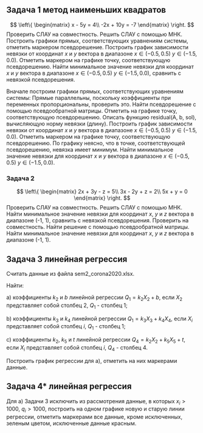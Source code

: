 ## Задача 1 метод наименьших квадратов
$$
\left\{
\begin{matrix}
x - 5y = 4\\
-2x + 10y = -7
\end{matrix}
\right.
$$
Проверить СЛАУ на совместность.
Решить СЛАУ с помощью МНК.
Построить графики прямых, соответствующих уравнениям системы, отметить маркером псевдорешение.
Построить  график зависимости невязки от координат $x$ и $y$ вектора в диапазоне $x\in (-0.5, 0.5)$ $y\in (-1.5, 0.0)$.
Отметить маркером на графике точку, соответствующую псевдорешению.
Найти минимальное значение невязки для координат  $x$ и $y$ вектора в диапазоне $x\in (-0.5, 0.5)$ $y\in (-1.5, 0.0)$, сравнить с невязкой псевдорешения.

Вначале построим графики прямых, соответствующих уравнениям системы:
Прямые параллельны, поскольку коэффициенты при переменных пропорциональны, проверить это.
Найти псевдорешение с помощью псевдообратной матрицы.
Отметить на графике точку, соответствующую псевдорешению.
Описать функцию residual(A, b, sol), вычисляющую норму невязки (длину).
Построить график зависимости невязки от координат $x$ и $y$ вектора в диапазоне  $x\in (-0.5, 0.5)$ $y\in (-1.5, 0.0)$.
Отметить маркером на графике точку, соответствующую псевдорешению.
По графику неясно, что в точке, соответствующей псевдорешению, невязка имеет минимум.
Найти минимальное значение невязки для координат  $x$ и $y$ вектора в диапазоне $x\in (-0.5, 0.5)$ $y\in (-1.5, 0.0)$.

### Задача 2
$$
\left\{
\begin{matrix}
2x + 3y - z = 5\\
3x - 2y + z = 2\\
5x + y = 0
\end{matrix}
\right.
$$
Проверить СЛАУ на совместность.
Решить СЛАУ с помощью МНК.
Найти минимальное значение невязки для координат  $x$, $y$ и $z$ вектора в диапазоне (-1, 1), сравнить с невязкой псевдорешения.
Проверить на совместность.
Найти решение с помощью псевдообратной матрицы.
Найти минимальное значение невязки для координат  $x$, $y$ и $z$ вектора в диапазоне (-1, 1).

## Задача 3 линейная регрессия
Считать данные из файла sem2_corona2020.xlsx.

Найти:

a) коэффициенты $k_2$ и $b$ линейной регрессии $Q_1 = k_2X_2+b$, если $X_2$ представляет собой столбец 2, $Q_1$ - столбец 1;

b) коэффициенты $k_3$ и $k_4$ линейной регрессии $Q_1 = k_3X_3+k_4X_4$, если $X_i$ представляет собой столбец $i$, $Q_1$ - столбец 1;

c) коэффициенты $k_2$, $k_5$ и $t$ линейной регрессии $Q_4 = k_2X_2+k_5X_5 + t$, если $X_i$ представляет собой столбец $i$, $Q_4$ - столбец 4.

Построить график регрессии для a), отметить на них маркерами данные.

## Задача 4* линейная регрессия
Для а) Задачи 3 исключить из рассмотрения данные, в которых $x_i> 1000$, $q_i>1000$,
построить на одном графике новую и старую линии регрессии, отметить маркерами все данные, кроме исключенных, зеленым цветом, исключенные данные красным.